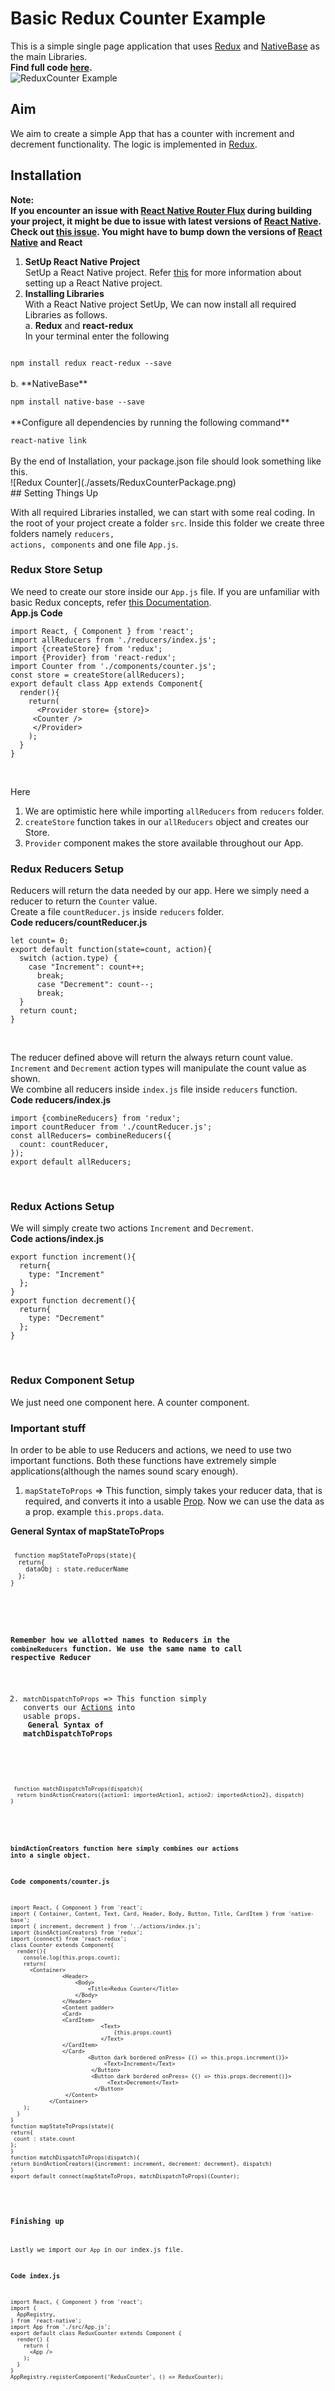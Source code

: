 # Basic Redux Counter Example
This is a simple single page application that uses [Redux](https://github.com/reactjs/react-redux) and [NativeBase](https://nativebase.io/) as the main Libraries. <br />
**Find full code [here](https://github.com/GeekyAnts/native-base-example-redux-counter).** <br />
![ReduxCounter Example](./assets/ReduxCounterExample.gif) <br />

## Aim

We aim to create a simple App that has a counter with increment and decrement functionality. The logic is implemented in [Redux](https://github.com/reactjs/react-redux). <br />
## Installation

**Note: <br />
If you encounter an issue with [React Native Router Flux](https://github.com/aksonov/react-native-router-flux) during building your project, it might be due to issue with latest versions of [React Native](https://github.com/facebook/react-native). Check out [this issue](https://github.com/aksonov/react-native-router-flux/issues/1761). You might have to bump down the versions of [React Native](https://github.com/facebook/react-native) and React** <br />

1. **SetUp React Native Project** <br /> SetUp a React Native project. Refer [this](https://facebook.github.io/react-native/docs/getting-started.html) for more information about setting up a React Native project. <br />
2. **Installing Libraries** <br /> With a React Native project SetUp, We can now install all required Libraries as follows. <br />
a. **Redux** and **react-redux** <br />
In your terminal enter the following <br />
<code>
npm install redux react-redux --save
</code> <br />
b. **NativeBase** <br />
<code>
npm install native-base --save
</code> <br />
**Configure all dependencies by running the following command** <br />
<code>
react-native link
</code> <br />
By the end of Installation, your package.json file should look something like this.<br />
![Redux Counter](./assets/ReduxCounterPackage.png) <br />
## Setting Things Up

With all required Libraries installed, we can start with some real coding. In the root of your project create a folder <code>src</code>. Inside this folder we create three folders namely <code>reducers, actions, components</code> and one file <code>App.js</code>. <br />

### Redux Store Setup
We need to create our store inside our <code>App.js</code> file. If you are unfamiliar with basic Redux concepts, refer [this Documentation](http://redux.js.org/). <br />
**App.js Code** <br />
<pre class="line-numbers"><code class="language-jsx">import React, { Component } from 'react';
import allReducers from './reducers/index.js';
import {createStore} from 'redux';
import {Provider} from 'react-redux';
import Counter from './components/counter.js';
const store = createStore(allReducers);
export default class App extends Component{
  render(){
    return(
      &lt;Provider store= {store}>
     &lt;Counter />
     &lt;/Provider>
    );
  }
}</code></pre><br />
Here <br />
1. We are optimistic here while importing <code>allReducers</code> from <code>reducers</code> folder. <br />
2. <code>createStore</code> function takes in our <code>allReducers</code> object and creates our Store. <br />
3. <code>Provider</code> component makes the store available throughout our App. <br />

### Redux Reducers Setup
Reducers will return the data needed by our app. Here we simply need a reducer to return the <code>Counter</code> value. <br />
Create a file <code>countReducer.js</code> inside <code>reducers</code> folder. <br />
**Code reducers/countReducer.js** <br />
<pre class="line-numbers"><code class="language-jsx">let count= 0;
export default function(state=count, action){
  switch (action.type) {
    case "Increment": count++;
      break;
      case "Decrement": count--;
      break;
  }
  return count;
}</code></pre><br />
The reducer defined above will return the always return count value. <code>Increment</code> and <code>Decrement</code> action types will manipulate the count value as shown.<br />
We combine all reducers inside <code>index.js</code> file inside <code>reducers</code> function. <br />
**Code reducers/index.js** <br />
<pre class="line-numbers"><code class="language-jsx">import {combineReducers} from 'redux';
import countReducer from './countReducer.js';
const allReducers= combineReducers({
  count: countReducer,
});
export default allReducers;</code></pre><br />

### Redux Actions Setup
We will simply create two actions <code>Increment</code> and <code>Decrement</code>. <br />
**Code actions/index.js** <br />
<pre class="line-numbers"><code class="language-jsx">export function increment(){
  return{
    type: "Increment"
  };
}
export function decrement(){
  return{
    type: "Decrement"
  };
}</code></pre><br />

### Redux Component Setup
We just need one component here. A counter component.
### Important stuff <br />
In order to be able to use Reducers and actions, we need to use two important functions. Both these functions have extremely simple applications(although the names sound scary enough).<br />
1. <code>mapStateToProps</code> => This function, simply takes your reducer data, that is required, and converts it into a usable [Prop](https://facebook.github.io/react-native/docs/props.html). Now we can use the data as a prop. example <code>this.props.data</code>. <br />

 **General Syntax of mapStateToProps** <br />

 <pre class="line-numbers"><code class="language-jsx"><code class="language-jsx">
 function mapStateToProps(state){
  return{
    dataObj : state.reducerName
  };
}
 </code></pre><br />

  **Remember how we allotted names to Reducers in the <code>combineReducers</code> function. We use the same name to call respective Reducer**

 2. <code>matchDispatchToProps</code> => This function simply converts our [Actions](http://redux.js.org/docs/basics/Actions.html) into usable props. <br />
 **General Syntax of matchDispatchToProps** <br />

 <pre class="line-numbers"><code class="language-jsx"><code class="language-jsx">
 function matchDispatchToProps(dispatch){
  return bindActionCreators({action1: importedAction1, action2: importedAction2}, dispatch)
}
 </code></pre><br />
**bindActionCreators function here simply combines our actions into a single object.** <br />

**Code components/counter.js** <br />
<pre class="line-numbers"><code class="language-jsx">import React, { Component } from 'react';
import { Container, Content, Text, Card, Header, Body, Button, Title, CardItem } from 'native-base';
import { increment, decrement } from '../actions/index.js';
import {bindActionCreators} from 'redux';
import {connect} from 'react-redux';
class Counter extends Component{
  render(){
    console.log(this.props.count);
    return(
      &lt;Container>
                &lt;Header>
                    &lt;Body>
                        &lt;Title>Redux Counter&lt;/Title>
                    &lt;/Body>
                &lt;/Header>
                &lt;Content padder>
                &lt;Card>
                &lt;CardItem>
                            &lt;Text>
                                {this.props.count}
                            &lt;/Text>
                &lt;/CardItem>
                &lt;/Card>
                        &lt;Button dark bordered onPress= {() => this.props.increment()}>
                             &lt;Text>Increment&lt;/Text>
                         &lt;/Button>
                         &lt;Button dark bordered onPress= {() => this.props.decrement()}>
                              &lt;Text>Decrement&lt;/Text>
                          &lt;/Button>
                 &lt;/Content>
            &lt;/Container>
    );
  }
}
function mapStateToProps(state){
return{
 count : state.count
};
}
function matchDispatchToProps(dispatch){
return bindActionCreators({increment: increment, decrement: decrement}, dispatch)
}
export default connect(mapStateToProps, matchDispatchToProps)(Counter);
</code></pre><br />

### Finishing up
Lastly we import our <code>App</code> in our index.js file.

**Code index.js** <br />
<pre class="line-numbers"><code class="language-jsx">import React, { Component } from 'react';
import {
  AppRegistry,
} from 'react-native';
import App from './src/App.js';
export default class ReduxCounter extends Component {
  render() {
    return (
      &lt;App />
    );
  }
}
AppRegistry.registerComponent('ReduxCounter', () => ReduxCounter);
</code></pre><br />
